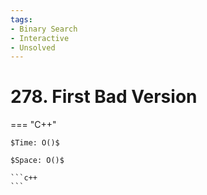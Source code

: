 ```yaml
---
tags:
- Binary Search
- Interactive
- Unsolved
---
```



# 278. First Bad Version

=== "C++"

    $Time: O()$

    $Space: O()$

    ```c++
    ```